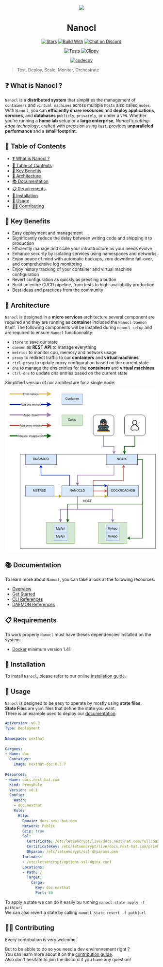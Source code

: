 <div align="center">
  <img src="https://download.next-hat.com/ressources/images/logo.png" >
  <h1>Nanocl</h1>
  <p>

  [![Stars](https://img.shields.io/github/stars/nxthat/nanocl?label=%E2%AD%90%20stars%20%E2%AD%90)](https://github.com/nxthat/nanocl)
  [![Build With](https://img.shields.io/badge/built_with-Rust-dca282.svg?style=flat)](https://github.com/nxthat/nanocl)
  [![Chat on Discord](https://img.shields.io/discord/1011267493114949693?label=chat&logo=discord&style=flat)](https://discord.gg/WV4Aac8uZg)

  </p>

  <p>

  [![Tests](https://github.com/nxthat/nanocl/actions/workflows/tests.yml/badge.svg)](https://github.com/nxthat/nanocl/actions/workflows/tests.yml)
  [![Clippy](https://github.com/nxthat/nanocl/actions/workflows/clippy.yml/badge.svg)](https://github.com/nxthat/nanocl/actions/workflows/clippy.yml)

  </p>

  <p>

  [![codecov](https://codecov.io/gh/nxthat/nanocl/branch/nightly/graph/badge.svg?token=4I60HOW6HM)](https://codecov.io/gh/nxthat/nanocl)

  </p>

</div>

<blockquote>
 <span>
   Test, Deploy, Scale, Monitor, Orchestrate
 </span>
</blockquote>


## ❓ What is Nanocl ?

`Nanocl` is a **distributed system** that simplifies the management of `containers` and `virtual machines` across multiple `hosts` also called `nodes`.
With `Nanocl`, you can **efficiently share resources** and **deploy applications**, **services**, and **databases** `publicly`, `privately`, or under a `VPN`.
Whether you're running a **home lab** setup or a **large enterprise**, *Nanocl's cutting-edge technology*, crafted with precision using `Rust`, provides **unparalleled performance** and a **small footprint**.


## 📙 Table of Contents

* [❓ What is Nanocl ?](#-what-is-nanocl)
* [📙 Table of Contents](#-table-of-contents)
* [🚀 Key Benefits](#-key-benefits)
* [🧿 Architecture](#-architecture)
* [📚 Documentation](#-documentation)
* [📋 Requirements](#-requirements)
* [💾 Installation](#-installation)
* [🔧 Usage](#-usage)
* [👨‍💻 Contributing](#-contributing)


## 🚀 Key Benefits

* Easy deployment and management
* Significantly reduce the delay between writing code and shipping it to production
* Efficiently manage and scale your infrastructure as your needs evolve
* Enhance security by isolating services using namespaces and networks.
* Enjoy peace of mind with automatic backups, zero downtime fail-over, and comprehensive log monitoring
* Enjoy history tracking of your container and virtual machine configuration
* Revert configuration as quickly as pressing a button
* Build an entire CI/CD pipeline, from tests to high-availability production
* Best ideas and practices from the community


## 🧿 Architecture

`Nanocl` is designed in a **micro services** architecture several component are required and they are running as **container** included the `Nanocl Daemon` itself.
The following components will be installed during `nanocl setup` and are required to ensure `Nanocl` functionnality:

* `store` to save our state
* `daemon` as **REST API** to manage everything
* `metrics` to monitor cpu, memory and network usage
* `proxy` to redirect traffic to our **containers** and **virtual machines**
* `ctrl-proxy` to update proxy configuration based on the current state
* `dns` to manage the dns entries for the **containers** and **virtual machines**
* `ctrl-dns` to update dns entries based on the current state

Simplified version of our architecture for a single node:

<div align="center">
  <img src="./doc/architecture.png" />
</div>


## 📚 Documentation

To learn more about `Nanocl`, you can take a look at the following resources:

- [Overview](https://docs.next-hat.com/guides/nanocl)
- [Get Started](https://docs.next-hat.com/guides/nanocl/get-started)
- [CLI References](https://docs.next-hat.com/references/nanocl/cli)
- [DAEMON References](https://docs.next-hat.com/references/nanocl/daemon/overview)


## 📋 Requirements

To work properly `Nanocl` must have theses dependencies installed on the system:

- [Docker](https://www.docker.com) minimum version 1.41


## 💾 Installation

To install `Nanocl`, please refer to our online [installation guide](https://docs.next-hat.com/setups/nanocl).


## 🔧 Usage

`Nanocl` is designed to be easy to operate by mostly using **state files**.<br />
**State Files** are `yaml` files that define the state you want.<br />
There is an example used to deploy our [documentation](https://docs.next-hat.com):

```yaml
ApiVersion: v0.3
Type: Deployment

Namespace: nexthat

Cargoes:
- Name: doc
  Container:
    Image: nexthat-doc:0.3.7

Resources:
- Name: docs.next-hat.com
  Kind: ProxyRule
  Version: v0.1
  Config:
    Watch:
    - doc.nexthat
    Rule:
      Http:
        Domain: docs.next-hat.com
        Network: Public
        Gzip: true
        Ssl:
          Certificate: /etc/letsencrypt/live/docs.next-hat.com/fullchain.pem
          CertificateKey: /etc/letsencrypt/live/docs.next-hat.com/privkey.pem
          Dhparam: /etc/letsencrypt/ssl-dhparams.pem
        Includes:
        - /etc/letsencrypt/options-ssl-nginx.conf
        Locations:
        - Path: /
          Target:
            Cargo:
              Key: doc.nexthat
              Port: 80
```

To apply a state we can do it easily bu running `nanocl state apply -f path|url`<br />
We can also revert a state by calling `nanocl state revert -f path|url`

## 👨‍💻 Contributing

Every contribution is very welcome.

But to be abble to do so you need a dev environnement right ?<br />
You can learn more about it on the [contribution guide](./contributing.md).<br />
Also don't hesitate to join the discord if you have any question!
